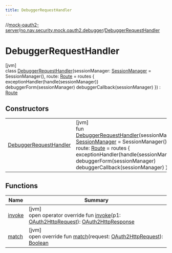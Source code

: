 ```yaml
---
title: DebuggerRequestHandler
---
```

//[mock-oauth2-server](../../../index.html)/[no.nav.security.mock.oauth2.debugger](../index.html)/[DebuggerRequestHandler](index.html)



# DebuggerRequestHandler



[jvm]\
class [DebuggerRequestHandler](index.html)(sessionManager: [SessionManager](../-session-manager/index.html) = SessionManager(), route: [Route](../../no.nav.security.mock.oauth2.http/-route/index.html) = routes {
        exceptionHandler(handle(sessionManager))
        debuggerForm(sessionManager)
        debuggerCallback(sessionManager)
    }) : [Route](../../no.nav.security.mock.oauth2.http/-route/index.html)



## Constructors


| | |
|---|---|
| [DebuggerRequestHandler](-debugger-request-handler.html) | [jvm]<br>fun [DebuggerRequestHandler](-debugger-request-handler.html)(sessionManager: [SessionManager](../-session-manager/index.html) = SessionManager(), route: [Route](../../no.nav.security.mock.oauth2.http/-route/index.html) = routes {         exceptionHandler(handle(sessionManager))         debuggerForm(sessionManager)         debuggerCallback(sessionManager)     }) |


## Functions


| Name | Summary |
|---|---|
| [invoke](../../no.nav.security.mock.oauth2.http/-route/index.html#548827542%2FFunctions%2F863300109) | [jvm]<br>open operator override fun [invoke](../../no.nav.security.mock.oauth2.http/-route/index.html#548827542%2FFunctions%2F863300109)(p1: [OAuth2HttpRequest](../../no.nav.security.mock.oauth2.http/-o-auth2-http-request/index.html)): [OAuth2HttpResponse](../../no.nav.security.mock.oauth2.http/-o-auth2-http-response/index.html) |
| [match](../../no.nav.security.mock.oauth2.http/-route/match.html) | [jvm]<br>open override fun [match](../../no.nav.security.mock.oauth2.http/-route/match.html)(request: [OAuth2HttpRequest](../../no.nav.security.mock.oauth2.http/-o-auth2-http-request/index.html)): [Boolean](https://kotlinlang.org/api/latest/jvm/stdlib/kotlin/-boolean/index.html) |

